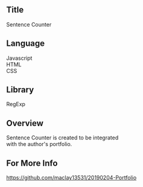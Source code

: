 ## Title

Sentence Counter

## Language

Javascript  
HTML  
CSS

## Library
 
RegExp  


## Overview

Sentence Counter is created to be integrated  
with the author's portfolio.  


## For More Info

https://github.com/maclay13531/20190204-Portfolio
